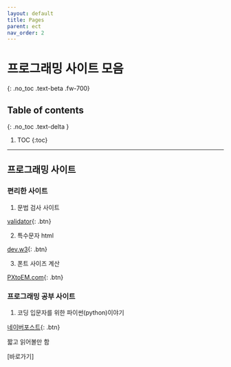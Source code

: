 ```yaml
---
layout: default
title: Pages
parent: ect
nav_order: 2
---
```


# 프로그래밍 사이트 모음
{: .no_toc .text-beta .fw-700}

## Table of contents
{: .no_toc .text-delta }

1. TOC
{:toc}

---

## 프로그래밍 사이트

### 편리한 사이트

1. 문법 검사 사이트

[validator](https://validator.w3.org/){: .btn}


2. 특수문자 html 

[dev.w3](https://dev.w3.org/html5/html-author/charref){: .btn}


3. 폰트 사이즈 계산 

[PXtoEM.com](http://pxtoem.com/){: .btn}

### 프로그래밍 공부 사이트

1. 코딩 입문자를 위한 파이썬(python)이야기

[네이버포스트](https://m.post.naver.com/viewer/postView.nhn?volumeNo=10330389&memberNo=10728965&vType=VERTICAL){: .btn}

짧고 읽어볼만 함


[바로가기]
